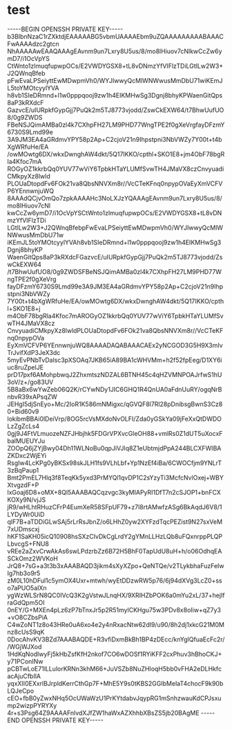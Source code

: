 # test

-----BEGIN OPENSSH PRIVATE KEY-----
b3BlbnNzaC1rZXktdjEAAAAABG5vbmUAAAAEbm9uZQAAAAAAAAABAAACFwAAAAdzc2gtcn
NhAAAAAwEAAQAAAgEAvnm9un7Lxry8U5us/8/mo8lHiuov7cNlkwCcZw6ymD7/i1OcVpYS
CtWnto1zlmuqfupwpOCs/E2VWDYGSX8+tL8vDNmzYfVIFlzTDiLGtlLw2W3+J2QWnqBfeb
pFwEvaLPSeiyttEwMDwpmVh0/WYJIwwyQcMlWNWwusMmDbU71wiKEmJL5toYMOtcyylYVA
h8vb1SIeDRmnd+l1w0pppqooj9zw1h4EIKMHwSg3Dgnj8bhyKPWaenGitQps8aP3kRXdcF
GazvcE/uIURpkfGypGjj7PuQk2m5TJ8773vjodd/ZswCkEXW64/t7BhwUufUO8/0g9ZWDS
FBeNSJQimAMBa0zl4k7CXhpFH27LM9PHD77WngTPE2f0gXeVrgfayDFzmY6730S9Lmd99e
3A9JM3EA4aGRdmvYPY58p2Ap+C2cjoV21n9Ihpstpni3NbVWZy7Y00t+t4bXgWRfuHe/EA
/owMOwtg6DX/wkxDwnghAW4dkt/5Q17IKKO/cpthl+SKO1E8+jm4ObF78bgRla4Kfoc7mA
ROGyOZ1kkrbQq0YUV77wViY6TpbkHTaYLUMfSvwTH4JMaVX8czCnvyuadiCMkpyXz8lwld
PLOUaDtopdFv6FOk21va8QbsNNVXm8r//VcCTeKFnq0npypOVaEyXmVCFVP6YEnnwnjuWQ
8AAAdQCjvOmQo7zpkAAAAHc3NoLXJzYQAAAgEAvnm9un7Lxry8U5us/8/mo8lHiuov7cNl
kwCcZw6ymD7/i1OcVpYSCtWnto1zlmuqfupwpOCs/E2VWDYGSX8+tL8vDNmzYfVIFlzTDi
LGtlLw2W3+J2QWnqBfebpFwEvaLPSeiyttEwMDwpmVh0/WYJIwwyQcMlWNWwusMmDbU71w
iKEmJL5toYMOtcyylYVAh8vb1SIeDRmnd+l1w0pppqooj9zw1h4EIKMHwSg3Dgnj8bhyKP
WaenGitQps8aP3kRXdcFGazvcE/uIURpkfGypGjj7PuQk2m5TJ8773vjodd/ZswCkEXW64
/t7BhwUufUO8/0g9ZWDSFBeNSJQimAMBa0zl4k7CXhpFH27LM9PHD77WngTPE2f0gXeVrg
fayDFzmY6730S9Lmd99e3A9JM3EA4aGRdmvYPY58p2Ap+C2cjoV21n9Ihpstpni3NbVWZy
7Y00t+t4bXgWRfuHe/EA/owMOwtg6DX/wkxDwnghAW4dkt/5Q17IKKO/cpthl+SKO1E8+j
m4ObF78bgRla4Kfoc7mAROGyOZ1kkrbQq0YUV77wViY6TpbkHTaYLUMfSvwTH4JMaVX8cz
CnvyuadiCMkpyXz8lwldPLOUaDtopdFv6FOk21va8QbsNNVXm8r//VcCTeKFnq0npypOVa
EyXmVCFVP6YEnnwnjuWQ8AAAADAQABAAACAEx2yNCGOD3G5H9X3mIvTrJvifXdP3JeX3dc
5myEvPNbTvDalsc3pXSOAq7JKB65iA89BA1cWHVMm+h2f52fpEeg/D1XY6iuc8ruZpelJE
prD17pxf6AMohpbwqJ2ZhxmtszNDZAL6BTNH45c4qHZVMNPOAJrfwS1hU3oV/z+/go83UV
5B8aBx6wYwZeb06Q2K/rCYwNDy1JIC6GHQ1R4QnUA0aFdnUuRY/ogqNrBnbvR39xAPsqZW
JEHgI5djSnEyo+Mc/2IoR1K586mNMigxc/qGVQF8l7Rl28pDnibsgBwnS3Cz80+Bid60v9
lokibmBBAi0lDeiVrp/8OG5rcVsMXdoNvOLFI/Zda0yGSkYa09jFeXxQtDWDOLzZgZcLs4
0gj9J4FtVLmuozeNZFJHbjhk5FDGrVPXvcGleOH88+vmlRs0Z1dUT5uXocxFbalMUEUYJu
ZOOpQ6jZYjBwy04Dh11WLNoBu0qpJiVJIq8Z1eUbtmjdPpA244BLCXFWIBAZKDxc2WjEYi
RsgIw4LcKPg0yBKSx98skJLH1fs9VLhLbf+Yp1NzEf4iBa/6CWOCfjm9YNLrT3zBqPaup1
Bmt2PmEL7Hlq3f8TeqKk5yxd3PrMYQl1qvDP1C2sYzyTi3McfcNvlOxej+WBYXtvgzdF+P
lxGoaj6D8+oMX+8Ql5AAABAQCqzvgc3kyMIAPyRI1DfT7n2cSJOP1+bnFCXKOXy9N/vjJS
jR9/wHLhtRHuzCFrP4EumXeR58SFpUF79+z7l8rtAMwfzASg6BkAqdJ6V8/1LYDyWr0UiD
qlF7B+aTDDiGLwSAj5rLrRsJbnZ/o6LHhZ0yw2XYFzdTqcPEZist9N27sxVeM7xUDmscxj
hKF1SaKH05icQ10908hsSXzCIvDkCgLrdY2gYMnLLHzLQb8uFQxnrppPLQPLbvcgS+FNU8
vREe2aZxvCrwAkAs6swLPdzrbZz6B72H5BhF0TapUdU8uH+h/o06OdhqEASCkOmz2WVKoH
JrQ8+7sG+a3t3b3xAAABAQD3jikm4sXyXZpo+QeNTQe/v2TLykbhaFuzFeIwIg7hb3o9r5
zM0L10hDFul1c5ymOX4Uxr+mtwh/wyEtDDzwRW5p76/6j94dXVg3LcZ0+sso7aPUO5aIXn
ygWzWLSrN8QC0IVcQ3K2gVstwJLnqHX/9XRIHZbPOK6a0mYu2xL/37+hejIfraGdQpm5OI
0nEY/G+MXEn4pLz6zP7bTnxJr5p2R51mylCKHgu75w3PDv8x8oIiw+qZ7y3+vO8CZbsPiA
C4wZoNT1z8o43HRe0uA6xo4e2y4nRxacNtw62dl9/u90/8h2dj1xkcG21M0Mnz8cUsS9qK
0DocAhvKV3BZd7AAABAQDE+R3vfiDxmBkBh1BP4zDEcc/knYgIQfuaEcFc2r//WGjWJXod
1HdKqNodIwyFj5kHbZsfKfH2nkof7CO6wDOSf1RYiKFF2cxPhuv3hBhoCKJ+y71PConINw
pCBTwLoE71lLLulorKRNn3khM66+JuVSZb8NuZHIoqH5bb0vFHA2eDLHkfcacAjuCfbIlA
yqxXII0EXxrlBJrpldKerrCthGp7F+MhE5Y9s0tKBS2GGIbMelaT4chocF9k90bLQJeCpo
cEO+fbB0yZwxNHq5OcUWaWzU1PrKYtdabvJqypRG1mSnhzwauKdCPJsxump2wizpPYRYXy
4r+s3Psg64Z9AAAAFnlvdXJfZW1haWxAZXhhbXBsZS5jb20BAgME
-----END OPENSSH PRIVATE KEY-----
